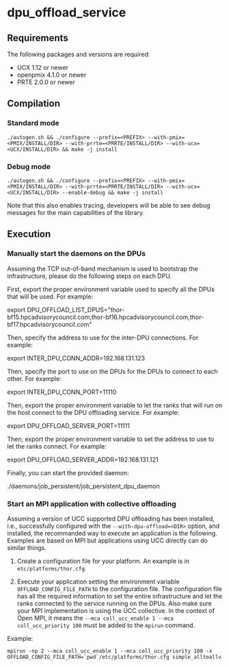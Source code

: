 # dpu_offload_service

## Requirements

The following packages and versions are required:
- UCX 1.12 or newer
- openpmix 4.1.0 or newer
- PRTE 2.0.0 or newer

## Compilation

### Standard mode

```
./autogen.sh && ./configure --prefix=<PREFIX> --with-pmix=<PMIX/INSTALL/DIR> --with-prrte=<PRRTE/INSTALL/DIR> --with-ucx=<UCX/INSTALL/DIR> && make -j install
```

### Debug mode

```
./autogen.sh && ./configure --prefix=<PREFIX> --with-pmix=<PMIX/INSTALL/DIR> --with-prrte=<PRRTE/INSTALL/DIR> --with-ucx=<UCX/INSTALL/DIR> --enable-debug && make -j install
```

Note that this also enables tracing, developers will be able to see debug messages for the main capabilities of the library.

## Execution

### Manually start the daemons on the DPUs

Assuming the TCP out-of-band mechanism is used to bootstrap the infrastructure, please do the following steps on each DPU.

First, export the proper environment variable used to specify all the DPUs that will be used. For example:

export DPU_OFFLOAD_LIST_DPUS="thor-bf15.hpcadvisorycouncil.com,thor-bf16.hpcadvisorycouncil.com,thor-bf17.hpcadvisorycouncil.com"

Then, specify the address to use for the inter-DPU connections. For example:

export INTER_DPU_CONN_ADDR=192.168.131.123

Then, specify the port to use on the DPUs for the DPUs to connect to each other. For example:

export INTER_DPU_CONN_PORT=11110

Then, export the proper environment variable to let the ranks that will run on the host connect to the DPU offloading service. For example:

export DPU_OFFLOAD_SERVER_PORT=11111

Then, export the proper environment variable to set the address to use to let the ranks connect. For example:

export DPU_OFFLOAD_SERVER_ADDR=192.168.131.121

Finally, you can start the provided daemon:

./daemons/job_persistent/job_persistent_dpu_daemon

### Start an MPI application with collective offloading

Assuming a version of UCC supported DPU offloading has been installed, i.e., successfully configured with the `--with-dpu-offload=<DIR>` option, and installed, the recommanded way to execute an application is the following. Examples are based on MPI but applications using UCC directly can do similar things.

1. Create a configuration file for your platform. An example is in `etc/platforms/thor.cfg`.

2. Execute your application setting the environment variable `OFFLOAD_CONFIG_FILE_PATH` to the configuration file. The configuration file has all the required information to set the entire infrastructure and let the ranks connected to the service running on the DPUs. Also make sure your MPI implementation is using the UCC collective. In the context of Open MPI, it means the `--mca coll_ucc_enable 1 --mca coll_ucc_priority 100` must be added to the `mpirun` command.

Example:
```
mpirun -np 2 --mca coll_ucc_enable 1 --mca coll_ucc_priority 100 -x OFFLOAD_CONFIG_FILE_PATH=`pwd`/etc/platforms/thor.cfg simple_alltoallv
```